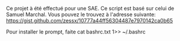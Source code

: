 Ce projet à été effectué pour une SAE.
Ce script est basé sur celui de Samuel Marchal.
Vous pouvez le trouvez à l'adresse suivante:
https://gist.github.com/zessx/10777a44ff56304487e7970142ca0b65

Pour installer le prompt, faite cat bashrc.txt 1>> ~/.bashrc

